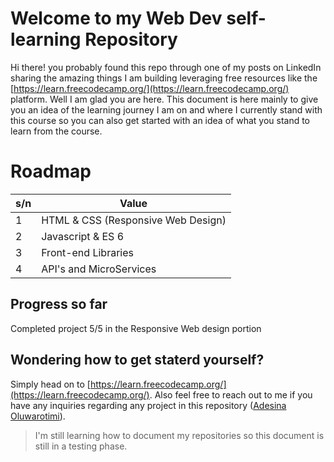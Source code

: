 # Welcome to my Web Dev self-learning Repository
Hi there! you probably found this repo through one of my posts on LinkedIn sharing the amazing things I am building leveraging free resources like the [https://learn.freecodecamp.org/](https://learn.freecodecamp.org/) platform. Well I am glad you are here. This document is here mainly to give you an idea of the learning journey I am on and where I currently stand with this course so you can also get started with an idea of what you stand to learn from the course.

# Roadmap
s/n | Value
--  | -----
1   | HTML & CSS (Responsive Web Design)
2   | Javascript & ES 6
3   | Front-end Libraries
4   | API's and MicroServices

## Progress so far
Completed project 5/5 in the Responsive Web design portion

## Wondering how to get staterd yourself?
Simply head on to [https://learn.freecodecamp.org/](https://learn.freecodecamp.org/). Also feel free to reach out to me if you have any inquiries regarding any project in this repository ([Adesina Oluwarotimi](https://www.linkedin.com/in/adesina-oluwarotimi/)).

  > I'm still learning how to document my repositories so this document is still in a testing phase. 
